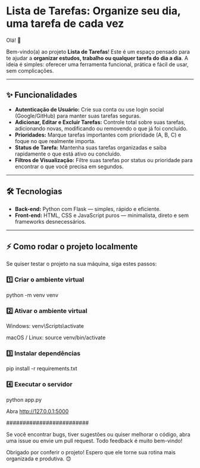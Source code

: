 # Lista de Tarefas: Organize seu dia, uma tarefa de cada vez

Olá! 👋  

Bem-vindo(a) ao projeto **Lista de Tarefas**! Este é um espaço pensado para te ajudar a **organizar estudos, trabalho ou qualquer tarefa do dia a dia**. A ideia é simples: oferecer uma ferramenta funcional, prática e fácil de usar, sem complicações.  

---

## ✨ Funcionalidades

- **Autenticação de Usuário:** Crie sua conta ou use login social (Google/GitHub) para manter suas tarefas seguras.  
- **Adicionar, Editar e Excluir Tarefas:** Controle total sobre suas tarefas, adicionando novas, modificando ou removendo o que já foi concluído.  
- **Prioridades:** Marque tarefas importantes com prioridade (A, B, C) e foque no que realmente importa.  
- **Status de Tarefa:** Mantenha suas tarefas organizadas e saiba rapidamente o que está ativo ou concluído.  
- **Filtros de Visualização:** Filtre suas tarefas por status ou prioridade para encontrar o que você precisa em segundos.

---

## 🛠 Tecnologias

- **Back-end:** Python com Flask — simples, rápido e eficiente.  
- **Front-end:** HTML, CSS e JavaScript puros — minimalista, direto e sem frameworks desnecessários.  

---

## ⚡ Como rodar o projeto localmente

Se quiser testar o projeto na sua máquina, siga estes passos:

### 1️⃣ Criar o ambiente virtual

python -m venv venv

### 2️⃣ Ativar o ambiente virtual

Windows: 
venv\Scripts\activate

macOS / Linux:
source venv/bin/activate

### 3️⃣ Instalar dependências

pip install -r requirements.txt

### 4️⃣ Executar o servidor

python app.py

Abra http://127.0.0.1:5000

#########################

Se você encontrar bugs, tiver sugestões ou quiser melhorar o código, abra uma issue ou envie um pull request. Todo feedback é muito bem-vindo!

Obrigado por conferir o projeto! Espero que ele torne sua rotina mais organizada e produtiva. 😊
